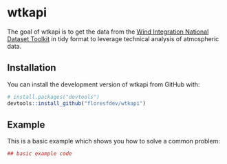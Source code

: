 # wtkapi

The goal of wtkapi is to get the data from the [Wind Integration National Dataset Toolkit](https://www.nrel.gov/grid/wind-toolkit.html) in tidy format to leverage technical analysis of atmospheric data.

## Installation

You can install the development version of wtkapi from GitHub with:

``` r
# install.packages("devtools")
devtools::install_github("floresfdev/wtkapi")
```

## Example

This is a basic example which shows you how to solve a common problem:

``` r
## basic example code
```

